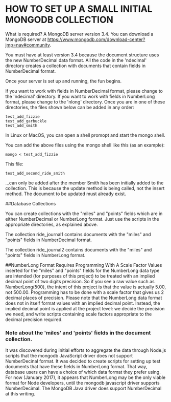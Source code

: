 # HOW TO SET UP A SMALL INITIAL MONGODB COLLECTION

What is required? A MongoDB server version 3.4. You can download a MongoDB server at https://www.mongodb.com/download-center?jmp=nav#community.

You must have at least version 3.4 because the document structure uses the new NumberDecimal data format. All the code in the 'ndecimal' directory creates a collection with documents that contain fields in NumberDecimal format. 

Once your server is set up and running, the fun begins. 

If you want to work with fields in NumberDecimal format, please change to the 'ndecimal' directory. If you want to work with fields in NumberLong format, please change to the 'nlong' directory. Once you are in one of these directories, the files shown below can be added in any order:
```
test_add_fizzie
test_add_garbuckle
test_add_smith
```

In Linux or MacOS, you can open a shell promopt and start the mongo shell.

You can add the above files using the mongo shell like this (as an example):

```
mongo < test_add_fizzie
```
This file:

```
test_add_second_ride_smith
```

...can only be added after the member Smith has been initially added to the collection.
This is because the update method is being called, not the insert method. The document 
to be updated must already exist.

##Database Collections

You can create collections with the "miles" and "points" fields which are in either NumberDecimal or NumberLong format. Just use the scripts in the appropriate directories, as explained above.

The collection ride_journal1 contains documents with the "miles" and "points" fields in NumberDecimal format.

The collection ride_journal2 contains documents with the "miles" and "points" fields in NumberLong format.

##NumberLong Format Requires Programming With A Scale Factor
Values inserted for the "miles" and "points" fields for the NumberLong data type are intended (for purposes of this project) to be treated with an implied decimal point of two digits precision. So if you see a raw value such as NumberLong(500), the intent of this project is that the value is actually 5.00, not 500.00. Programming has to be done with a scale factor that gives us 2 decimal places of precision. Please note that the NumberLong data format does not in itself format values with an implied decimal point. Instead, the implied decimal point is applied at the project level: we decide the precision we need, and write scripts containing scale factors appropriate to the decimal precision required.

### Note about the 'miles' and 'points' fields in the document collection.
It was discovered during initial efforts to aggregate the data through Node.js scripts that the mongodb JavaScript driver does not support NumberDecinal format. It was decided to create scripts for setting up test documents that have these fields in NumberLong format. That way, database users can have a choice of which data format they prefer using. For now (January 2017), it appears that NumberLong may be the only viable format for Node developers, until the mongodb javascript driver supports NumberDecimal. The MongoDB Java driver does support NumberDecimal at this writing.
 
